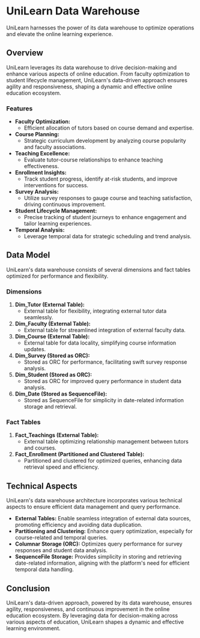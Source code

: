# UniLearn Data Warehouse

UniLearn harnesses the power of its data warehouse to optimize operations and elevate the online learning experience.

## Overview

UniLearn leverages its data warehouse to drive decision-making and enhance various aspects of online education. From faculty optimization to student lifecycle management, UniLearn's data-driven approach ensures agility and responsiveness, shaping a dynamic and effective online education ecosystem.

### Features

- **Faculty Optimization:**
  - Efficient allocation of tutors based on course demand and expertise.
- **Course Planning:**
  - Strategic curriculum development by analyzing course popularity and faculty associations.
- **Teaching Excellence:**
  - Evaluate tutor-course relationships to enhance teaching effectiveness.
- **Enrollment Insights:**
  - Track student progress, identify at-risk students, and improve interventions for success.
- **Survey Analysis:**
  - Utilize survey responses to gauge course and teaching satisfaction, driving continuous improvement.
- **Student Lifecycle Management:**
  - Precise tracking of student journeys to enhance engagement and tailor learning experiences.
- **Temporal Analysis:**
  - Leverage temporal data for strategic scheduling and trend analysis.

## Data Model

UniLearn's data warehouse consists of several dimensions and fact tables optimized for performance and flexibility.

### Dimensions

1. **Dim_Tutor (External Table):**
   - External table for flexibility, integrating external tutor data seamlessly.
2. **Dim_Faculty (External Table):**
   - External table for streamlined integration of external faculty data.
3. **Dim_Course (External Table):**
   - External table for data locality, simplifying course information updates.
4. **Dim_Survey (Stored as ORC):**
   - Stored as ORC for performance, facilitating swift survey response analysis.
5. **Dim_Student (Stored as ORC):**
   - Stored as ORC for improved query performance in student data analysis.
6. **Dim_Date (Stored as SequenceFile):**
   - Stored as SequenceFile for simplicity in date-related information storage and retrieval.

### Fact Tables

1. **Fact_Teachings (External Table):**
   - External table optimizing relationship management between tutors and courses.
2. **Fact_Enrollment (Partitioned and Clustered Table):**
   - Partitioned and clustered for optimized queries, enhancing data retrieval speed and efficiency.

## Technical Aspects

UniLearn's data warehouse architecture incorporates various technical aspects to ensure efficient data management and query performance.

- **External Tables:** Enable seamless integration of external data sources, promoting efficiency and avoiding data duplication.
- **Partitioning and Clustering:** Enhance query optimization, especially for course-related and temporal queries.
- **Columnar Storage (ORC):** Optimizes query performance for survey responses and student data analysis.
- **SequenceFile Storage:** Provides simplicity in storing and retrieving date-related information, aligning with the platform's need for efficient temporal data handling.

## Conclusion

UniLearn's data-driven approach, powered by its data warehouse, ensures agility, responsiveness, and continuous improvement in the online education ecosystem. By leveraging data for decision-making across various aspects of education, UniLearn shapes a dynamic and effective learning environment.
